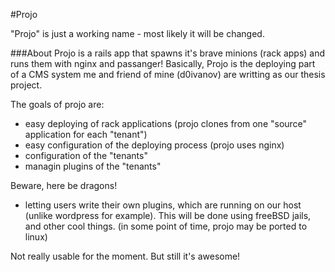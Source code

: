 #Projo

"Projo" is just a working name - most likely it will be changed.

###About
Projo is a rails app that spawns it's brave minions (rack apps) and runs them with nginx and passanger!
Basically, Projo is the deploying part of a CMS system me and friend of mine (d0ivanov) are writting as our thesis project.

The goals of projo are:

* easy deploying of rack applications (projo clones from one "source" application for each "tenant")
* easy configuration of the deploying process (projo uses nginx)
* configuration of the "tenants"
* managin plugins of the "tenants"

Beware, here be dragons!

* letting users write their own plugins, which are running on our host (unlike wordpress for example). This will be done using freeBSD jails, and other cool things.
(in some point of time, projo may be ported to linux)

Not really usable for the moment.
But still it's awesome!
